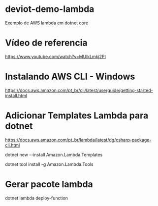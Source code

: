 # deviot-demo-lambda
Exemplo de AWS  lambda em dotnet  core

# Vídeo de referencia

https://www.youtube.com/watch?v=MUlkLmkj2PI

# Instalando AWS CLI - Windows

https://docs.aws.amazon.com/pt_br/cli/latest/userguide/getting-started-install.html


# Adicionar Templates Lambda para dotnet

https://docs.aws.amazon.com/pt_br/lambda/latest/dg/csharp-package-cli.html

dotnet new --install Amazon.Lambda.Templates

dotnet tool install -g Amazon.Lambda.Tools

# Gerar pacote lambda

dotnet lambda deploy-function
